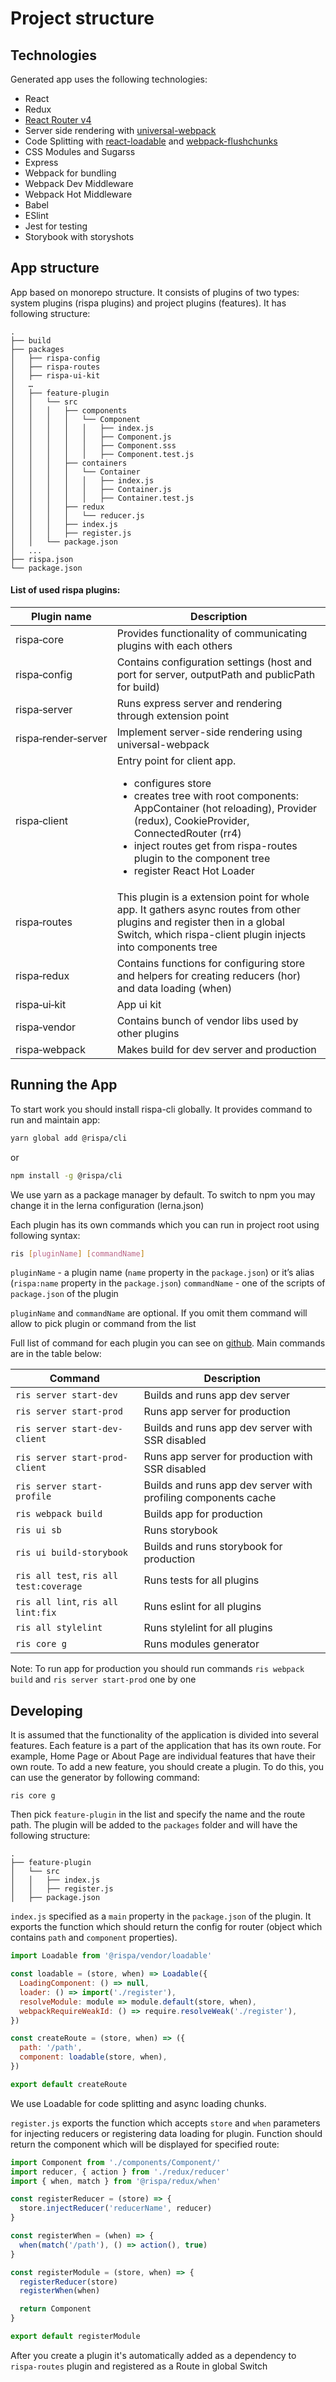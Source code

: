 # Project structure

## Technologies
Generated app uses the following technologies:
* React
* Redux
* [React Router v4](https://reacttraining.com/react-router/)
* Server side rendering with [universal-webpack](https://github.com/halt-hammerzeit/universal-webpack)
* Code Splitting with [react-loadable](https://github.com/thejameskyle/react-loadable) and [webpack-flushchunks](https://github.com/faceyspacey/webpack-flush-chunks)
* CSS Modules and Sugarss
* Express
* Webpack for bundling
* Webpack Dev Middleware
* Webpack Hot Middleware
* Babel
* ESlint
* Jest for testing
* Storybook with storyshots


## App structure
App based on monorepo structure. It consists of plugins of two types: system plugins (rispa plugins) and project plugins (features). It has following structure:

```
.
├── build
├── packages
│   ├── rispa-config
│   ├── rispa-routes
│   ├── rispa-ui-kit
│   …
│   ├── feature-plugin
│   │   └── src
│   │   │   ├── components
│   │   │   │   └── Component
│   │   │   │   │   ├── index.js
│   │   │   │   │   ├── Component.js
│   │   │   │   │   ├── Component.sss
│   │   │   │   │   ├── Component.test.js
│   │   │   ├── containers
│   │   │   │   └── Container
│   │   │   │   │   ├── index.js
│   │   │   │   │   ├── Container.js
│   │   │   │   │   ├── Container.test.js
│   │   │   ├── redux
│   │   │   │   └── reducer.js
│   │   │   ├── index.js
│   │   │   ├── register.js
│   │   └── package.json
│   ...
├── rispa.json
└── package.json
```

#### List of used rispa plugins:

Plugin name           |Description
----------------------|-----------
rispa&#x2011;core          |Provides functionality of communicating plugins with each others
rispa&#x2011;config        |Contains configuration settings (host and port for server, outputPath and publicPath for build)
rispa&#x2011;server        |Runs express server and rendering through extension point
rispa&#x2011;render&#x2011;server |Implement server-side rendering using universal-webpack
rispa&#x2011;client        | Entry point for client app. <ul><li>configures store</li><li>creates tree with root components: AppContainer (hot reloading), Provider (redux), CookieProvider, ConnectedRouter (rr4)</li><li>inject routes get from rispa-routes plugin to the component tree</li><li>register React Hot Loader</li></ul>
rispa&#x2011;routes        |This plugin is a extension point for whole app. It gathers async routes from other plugins and register then in a global Switch, which rispa-client plugin injects into components tree
rispa&#x2011;redux         |Contains functions for configuring store and helpers for creating reducers (hor) and data loading (when)
rispa&#x2011;ui&#x2011;kit        |App ui kit
rispa&#x2011;vendor        |Contains bunch of vendor libs used by other plugins
rispa&#x2011;webpack       |Makes build for dev server and production


## Running the App
To start work you should install rispa-cli globally. It provides command to run and maintain app:

```bash
yarn global add @rispa/cli
```
or
```bash
npm install -g @rispa/cli
```

We use yarn as a package manager by default. To switch to npm you may change it in the lerna configuration (lerna.json)

Each plugin has its own commands which you can run in project root using following syntax:
```bash
ris [pluginName] [commandName]
```

`pluginName` - a plugin name (`name` property in the `package.json`) or it’s alias (`rispa:name` property in the `package.json`)
`commandName` - one of the scripts of `package.json` of the plugin

`pluginName` and `commandName` are optional. If you omit them command will allow to pick plugin or command from the list

Full list of command for each plugin you can see on [github](https://github.com/rispa-io). Main commands are in the table below:

Command|Description
-------|-----------
`ris server start-dev`|Builds and runs app dev server
`ris server start-prod`|Runs app server for production
`ris server start-dev-client`|Builds and runs app dev server with SSR disabled
`ris server start-prod-client`|Runs app server for production with SSR disabled
`ris server start-profile`|Builds and runs app dev server with profiling components cache
`ris webpack build`|Builds app for production
`ris ui sb`|Runs storybook
`ris ui build-storybook`|Builds and runs storybook for production
`ris all test`, `ris all test:coverage`|Runs tests for all plugins
`ris all lint`, `ris all lint:fix`|Runs eslint for all plugins
`ris all stylelint`|Runs stylelint for all plugins
`ris core g`|Runs modules generator

Note: To run app for production you should run commands `ris webpack build` and `ris server start-prod` one by one

## Developing
It is assumed that the functionality of the application is divided into several features. Each feature is a part of the application that has its own route. For example, Home Page or About Page are individual features that have their own route.
To add a new feature, you should create a plugin. To do this, you can use the generator by following command:
```
ris core g
```
Then pick `feature-plugin` in the list and specify the name and the route path. The plugin will be added to the `packages` folder and will have the following structure:
```
.
├── feature-plugin
│   └── src
│   │   ├── index.js
│   │   ├── register.js
│   ├── package.json
```
`index.js` specified as a `main` property in the `package.json` of the plugin. It exports the function which should return the config for router (object which contains `path` and `component` properties).


```javascript
import Loadable from '@rispa/vendor/loadable'

const loadable = (store, when) => Loadable({
  LoadingComponent: () => null,
  loader: () => import('./register'),
  resolveModule: module => module.default(store, when),
  webpackRequireWeakId: () => require.resolveWeak('./register'),
})

const createRoute = (store, when) => ({
  path: '/path',
  component: loadable(store, when),
})

export default createRoute
```

We use Loadable for code splitting and async loading chunks.

`register.js` exports the function which accepts `store` and `when` parameters for injecting reducers or registering data loading for plugin. Function should return the component which will be displayed for specified route:

```javascript
import Component from './components/Component/'
import reducer, { action } from './redux/reducer'
import { when, match } from '@rispa/redux/when'

const registerReducer = (store) => {
  store.injectReducer('reducerName', reducer)
}

const registerWhen = (when) => {
  when(match('/path'), () => action(), true)
}

const registerModule = (store, when) => {
  registerReducer(store)
  registerWhen(when)

  return Component
}

export default registerModule
```

After you create a plugin it's automatically added as a dependency to `rispa-routes` plugin and registered as a Route in global Switch
